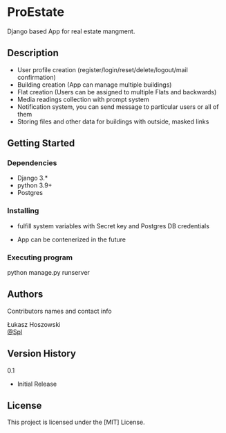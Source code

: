 # ProEstate 

Django based App for real estate mangment. 

## Description

+ User profile creation (register/login/reset/delete/logout/mail confirmation)
+ Building creation (App can manage multiple buildings)
+ Flat creation (Users can be assigned to multiple Flats and backwards)
+ Media readings collection with prompt system
+ Notification system, you can send message to particular users or all of them
+ Storing files and other data for buildings with outside, masked links

## Getting Started

### Dependencies

+ Django 3.*
+ python 3.9+
+ Postgres

### Installing

+ fulfill system variables with Secret key and Postgres DB credentials

* App can be contenerized in the future

### Executing program

python manage.py runserver

## Authors

Contributors names and contact info

Łukasz Hoszowski  
[@Spl](spl@g.pl)

## Version History

0.1
  + Initial Release

## License

This project is licensed under the [MIT] License.
